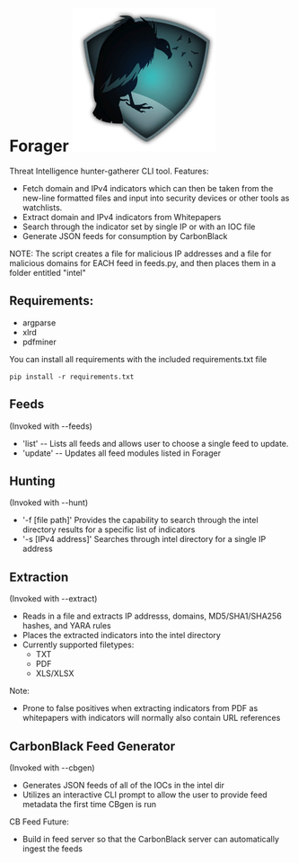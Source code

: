 Forager  ![alt tag](img/Forager.png)
=======

Threat Intelligence hunter-gatherer CLI tool. 
Features:

* Fetch domain and IPv4 indicators which can then be taken from the new-line formatted files and input into security devices or other tools as watchlists.
* Extract domain and IPv4 indicators from Whitepapers
* Search through the indicator set by single IP or with an IOC file
* Generate JSON feeds for consumption by CarbonBlack

NOTE:
The script creates a file for malicious IP addresses and a file for malicious domains for EACH feed in feeds.py, and then places them in a folder entitled "intel" 


Requirements:
-------
* argparse
* xlrd
* pdfminer

You can install all requirements with the included requirements.txt file
```
pip install -r requirements.txt
```

Feeds
--------

(Invoked with --feeds)

* 'list' -- Lists all feeds and allows user to choose a single feed to update. 
* 'update' -- Updates all feed modules listed in Forager

Hunting 
---------

(Invoked with --hunt)

* '-f [file path]' Provides the capability to search through the intel directory results for a specific list of indicators
* '-s [IPv4 address]' Searches through intel directory for a single IP address

Extraction
----------

(Invoked with --extract)

* Reads in a file and extracts IP addresss, domains, MD5/SHA1/SHA256 hashes, and YARA rules
* Places the extracted indicators into the intel directory 
* Currently supported filetypes:
  * TXT
  * PDF
  * XLS/XLSX

Note:

* Prone to false positives when extracting indicators from PDF as whitepapers with indicators will normally also contain URL references

CarbonBlack Feed Generator
-----------------

(Invoked with --cbgen)

* Generates JSON feeds of all of the IOCs in the intel dir
* Utilizes an interactive CLI prompt to allow the user to provide feed metadata the first time CBgen is run

CB Feed Future:

* Build in feed server so that the CarbonBlack server can automatically ingest the feeds
